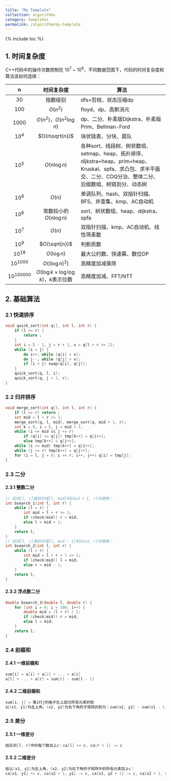 ```yaml
---
title: "My Template"
collection: algorithms
category: templates
permalink: /algorithm/my-template
---
```


{% include toc %}

## 1. 时间复杂度

C++代码中的操作次数控制在 $10^7$ ~ $10^8$，不同数据范围下，代码的时间复杂度和算法该如何选择：

| n | 时间复杂度 | 算法 |
| :----: | :----: | ---- |
| $30$ | 指数级别| dfs+剪枝、状态压缩dp |
| $100$ | $O(n^2)$ | floyd、dp、高斯消元 |
| $1000$ | $O(n^2)，O(n^2\log{n})$ | dp、二分、朴素版Dijkstra、朴素版Prim、Bellman-Ford |
| $10^4$ | $O(n\sqrt{n})$ | 块状链表、分块、莫队 |
| $10^5$ | $O(n\log{n})$ | 各种sort、线段树、树状数组、setmap、heap、拓扑排序、dijkstra+heap、prim+heap、Kruskal、spfa、求凸包、求半平面交、二分、CDQ分治、整体二分、后缀数组、树链剖分、动态树 |
| $10^6$ | $O(n)$ | 单调队列、hash、双指针扫描、BFS、并查集、kmp、AC自动机 |
| $10^6$ | 常数较小的 $O(n\log{n})$ | sort、树状数组、heap、dijkstra、spfa |
| $10^7$ | $O(n)$ | 双指针扫描、kmp、AC自动机、线性筛素数 |
| $10^9$ | $O(\sqrt{n})$ | 判断质数 |
| $10^{18}$ | $O(\log{n})$ | 最大公约数、快速幕、数位DP |
| $10^{1000}$ | $O((\log{n})^2)$ | 高精度加减乘除 |
| $10^{100000}$ | $O(\log{k} \times \log{\log{k}})$，$k$表示位数 | 高精度加减、FFT/NTT |



## 2. 基础算法

### 2.1 快速排序

```c++
void quick_sort(int q[], int l, int r) {
    if (l >= r) {
        return ;
    }
    int i = l - 1, j = r + 1, x = q[l + r >> 1];
    while (i < j) {
        do i++; while (q[i] < x);
        do j--; while (q[j] > x);
        if (i < j) swap(q[i], q[j]);
    }
    quick_sort(q, l, i);
    quick_sort(q, j + 1, r);
}
```

### 2.2 归并排序

```c++
void merge_sort(int q[], int l, int r) {
    if (l >= r) return ;
    int mid = l + r >> 1;
    merge_sort(q, l, mid), merge_sort(q, mid + 1, r);
    int k = 0, i = l, j = mid + 1;
    while (i <= mid && j <= r)
        if (q[i] <= q[j]) tmp[k++] = q[i++];
        else tmp[k++] = q[j++];
    while (i <= mid) tmp[k++] = q[i++];
    while (j <= r) tmp[k++] = q[j++];
    for (i = l, j = 0; i <= r; i++, j++) q[i] = tmp[j];
}
```

### 2.3 二分

#### 2.3.1 整数二分

```c++
// 区间[l, r]被划分成[l, mid]和[mid + 1, r]时使用：
int bsearch_1(int l, int r) {
    while (l < r) {
        int mid = l + r >> 1;
        if (check(mid)) r = mid;
        else l = mid + 1;
    }
    return l;
}
// 区间[l, r]被划分成[l, mid - 1]和[mid, r]时使用：
int bsearch_2(int l, int r) {
    while (l < r) {
        int mid = l + r + 1 >> 1;
        if (check(mid)) l = mid;
        else r = mid - 1;
    }
    return l;
}
```

#### 2.3.2 浮点数二分

```c++
double bsearch_3(double l, double r) {
    for (int i = 0; i < 100; i++) {
        double mid = (l + r) / 2;
        if (check(mid)) r = mid;
        else l = mid;
    }
    return l;
}
```

### 2.4 前缀和

#### 2.4.1 一维前缀和

```c++
sum[i] = a[i] + a[2] + ... + a[i]
a[l] + ... + a[r] = sum[r] - sum[l - 1]
```

#### 2.4.2 二维前缀和

```c++
sum[i, j] = 第i行j列格子左上部分所有元素的和
以(x1, y1)为左上角，(x2, y2)为右下角的子矩阵的和为：sum[x2, y2] - sum[x1 - 1, y2] - sum[x2, y1 - 1] + sum[x1 - 1, y1 - 1]
```

### 2.5 差分

#### 2.5.1 一维差分
```c++
给区间[l, r]中的每个数加上c：ca[l] += c, ca[r + 1] -= c
```

#### 2.5.2 二维差分
```c++
给以(x1, y1)为左上角，(x2, y2)为右下角的子矩阵中的所有元素加上c：
ca[x1, y1] += c, ca[x2 + 1, y1] -= c, ca[x1, y2 + 1] -= c, ca[x2 + 1, y2 + 1] += c
```

